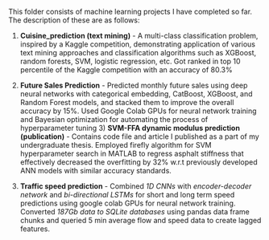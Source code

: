 This folder consists of machine learning projects I have completed so far. The description of these are as follows:

1) __Cuisine_prediction (text mining)__ - A multi-class classification problem, inspired by a Kaggle competition, demonstrating 
application of various text mining approaches and classification algorithms such as XGBoost, random forests, SVM, logistic
regression, etc. Got ranked in top 10 percentile of the Kaggle competition with an accuracy of 80.3% 

2) __Future Sales Prediction__ - Predicted monthly future sales using deep neural networks with categorical embedding, CatBoost, XGBoost, and Random Forest models, and stacked them to improve the overall accuracy by 15%. Used Google Colab GPUs for neural network training and Bayesian optimization for automating the process of hyperparameter tuning 3) __SVM-FFA dynamic modulus prediction (publication)__ - Contains code file and article I published as a part of my 
undergraduate thesis. Employed firefly algorithm for SVM hyperparameter search in MATLAB to regress asphalt stiffness 
that effectively decreased the overfitting by 32% w.r.t previously developed ANN models with similar accuracy standards. 

4) __Traffic speed prediction__ -  Combined _1D CNNs_ with _encoder-decoder network_ and _bi-directional LSTMs_ for short and long term speed predictions using google colab GPUs for neural network training. Converted _187Gb data to SQLite databases_ using pandas data frame chunks and queried 5 min average flow and speed data to create lagged features.    

 